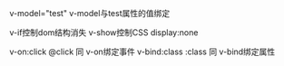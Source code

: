 v-model="test"     v-model与test属性的值绑定
 
v-if控制dom结构消失
v-show控制CSS display:none

v-on:click      @click  同     v-on绑定事件
v-bind:class    :class  同     v-bind绑定属性
